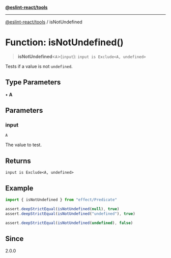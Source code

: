 [**@eslint-react/tools**](../README.md)

***

[@eslint-react/tools](../README.md) / isNotUndefined

# Function: isNotUndefined()

> **isNotUndefined**\<`A`\>(`input`): `input is Exclude<A, undefined>`

Tests if a value is not `undefined`.

## Type Parameters

• **A**

## Parameters

### input

`A`

The value to test.

## Returns

`input is Exclude<A, undefined>`

## Example

```ts
import { isNotUndefined } from "effect/Predicate"

assert.deepStrictEqual(isNotUndefined(null), true)
assert.deepStrictEqual(isNotUndefined("undefined"), true)

assert.deepStrictEqual(isNotUndefined(undefined), false)
```

## Since

2.0.0
